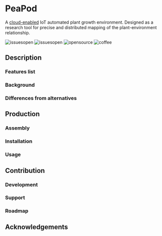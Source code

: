 # PeaPod

A [cloud-enabled](https://github.com/openformtech/cloudponics-app/) IoT automated plant growth environment. Designed as a research tool for precise and distributed mapping of the plant-environment relationship.

<!-- TODO: Build statuses? etc. -->

![issuesopen](https://img.shields.io/github/issues/utagritech/peapod) ![issuesopen](https://img.shields.io/github/issues-closed/utagritech/peapod) ![opensource](https://img.shields.io/badge/open-source-red) ![coffee](https://img.shields.io/badge/powered%20by-coffee-brown)

## Description 

<!-- include some visuals, i.e. a 3D GIF of the CAD, maybe a flowchart/diagram -->

### Features list

### Background

### Differences from alternatives

## Production

### Assembly

### Installation

### Usage

<!-- w/ examples, i.e. GIF of expected output, inline code -->

## Contribution

<!-- maybe add guidelines and adapt to a `CONTRIBUTING.md` -->

### Development
<!-- dependencies, environment, language -->

### Support
<!-- issues page, discussion board/Discord? -->

### Roadmap
<!-- adapted from milestones/project boards -->

## Acknowledgements
<!-- authors, UTAG -->